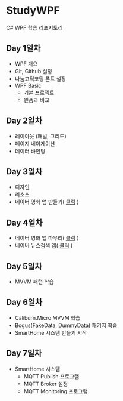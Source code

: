 # StudyWPF
C# WPF 학습 리포지토리

## Day 1일차
- WPF 개요
- Git, Github 설정
- 나눔고딕코딩 폰트 설정
- WPF Basic
  - 기본 프로젝트
  - 윈폼과 비교

## Day 2일차
- 레이아웃 (패널, 그리드)
- 페이지 네이게이션
- 데이터 바인딩

## Day 3일차
- 디자인
- 리소스
- 네이버 영화 앱 만들기( [클릭](https://github.com/lmrang/StudyWPF/tree/main/portfolio) )

## Day 4일차
- 네이버 영화 앱 마무리( [클릭](https://github.com/lmrang/StudyWPF/tree/main/portfolio) )
- 네이버 뉴스검색 앱( [클릭](https://github.com/lmrang/StudyWPF/tree/main/portfolio#naver-%EB%89%B4%EC%8A%A4%EA%B2%80%EC%83%89) )

## Day 5일차
- MVVM 패턴 학습

## Day 6일차
- Caliburn.Micro MVVM 학습
- Bogus(FakeData, DummyData) 패키지 학습
- SmartHome 시스템 만들기 시작

## Day 7일차
- SmartHome 시스템 
  - MQTT Publish 프로그램
  - MQTT Broker 설정
  - MQTT Monitoring 프로그램
